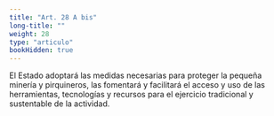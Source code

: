 ```yaml
---
title: "Art. 28 A bis"
long-title: ""
weight: 28
type: "articulo"
bookHidden: true
---
```

El Estado adoptará las medidas necesarias para proteger la pequeña minería y pirquineros, las fomentará y facilitará el acceso y uso de las herramientas, tecnologías y recursos para el ejercicio tradicional y sustentable de la actividad.
